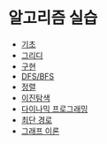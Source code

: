 알고리즘 실습
===
- [기초](https://github.com/vive0508/TIL/blob/main/Algorithm_practice/Basic/README.md)   
- [그리디]()   
- [구현](https://github.com/vive0508/TIL/blob/main/Algorithm_practice/Implementation/README.md)   
- [DFS/BFS]()   
- [정렬]()   
- [이진탐색]()   
- [다이나믹 프로그래밍]()   
- [최단 경로]()   
- [그래프 이론]()   
